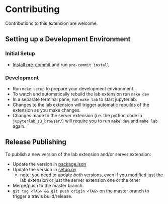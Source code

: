 # Contributing

Contributions to this extension are welcome.

## Setting up a Development Environment

### Initial Setup

- [Install pre-commit](https://pre-commit.com/#installation) and run `pre-commit install`

### Development

- Run `make setup` to prepare your development environment.
- To watch and automatically rebuild the lab extension run `make dev`
- In a separate terminal pane, run `make lab` to start jupyterlab.
- Changes to the lab extension will trigger automatic rebuilds of the extension as you make changes.
- Changes made to the server extension (i.e. the python code in `jupyterlab_s3_browser/`) will require you to run `make dev` and `make lab` again.

## Release Publishing

To publish a new version of the lab extension and/or server extension:

- Update the version in [package.json](package.json)
- Update the version in [setup.py](setup.py)
  - note: you need to update _both_ versions, even if you modified just the lab extension or just the server extension one or the other
- Merge/push to the master branch.
- `git tag <TAG> && git push origin <TAG>` on the master branch to trigger a travis build/release.
